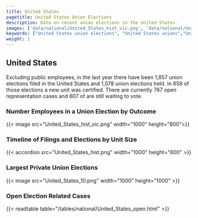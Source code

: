 ```yaml
---
title: United States
pagetitle: United States Union Elections
description: Data on recent union elections in the United States.
images: ['data/national/United_States_hist_vic.png', 'data/national/United_States_hist_size.png', 'data/national/United_States_10.png']
keywords: ["United States union elections", "United States unions","Union elections"]
weight: 1
---
```

##  United States

Excluding public employees, in the last year there have been 1,857 union elections filed in the United States and 1,078 union elections held. In 658 of those elections a new unit was certified. There are currently 767 open representation cases and 607 of are still waiting to vote.

### Number Employees in a Union Election by Outcome
{{< image src="United_States_hist_vic.png" width="1000" height="800">}}

### Timeline of Filings and Elections by Unit Size
{{< accordion src="United_States_hist.png" width="1000" height="800" >}}

### Largest Private Union Elections
{{< image src="United_States_10.png" width="1000" height="1000"  >}}

### Open Election Related Cases
{{< readtable table="/tables/national/United_States_open.html" >}}


